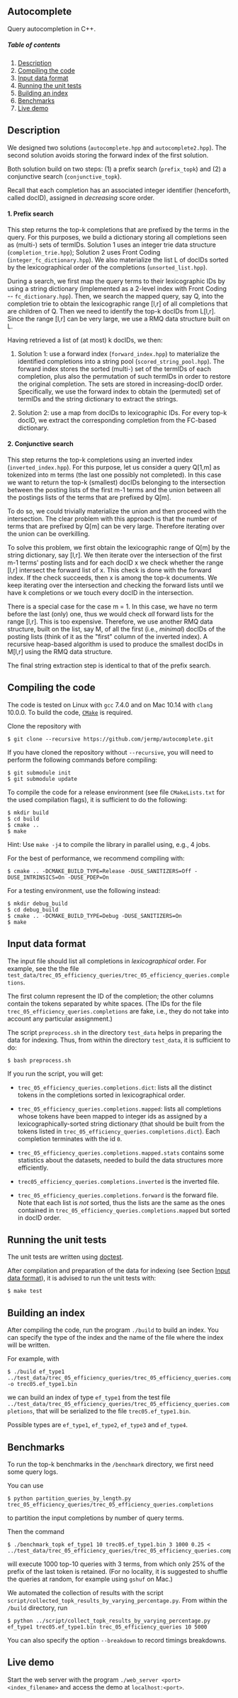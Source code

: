 Autocomplete
------------

Query autocompletion in C++.

##### Table of contents
1. [Description](#descr)
2. [Compiling the code](#compiling)
3. [Input data format](#input)
4. [Running the unit tests](#testing)
5. [Building an index](#building)
6. [Benchmarks](#benchmarks)
7. [Live demo](#demo)

Description <a name="descr"></a>
-----------

We designed two solutions (`autocomplete.hpp` and `autocomplete2.hpp`).
The second solution avoids storing the forward index of the first solution.

Both solution build on two steps: (1) a prefix search (`prefix_topk`) and (2) a conjunctive search (`conjunctive_topk`).

Recall that each completion has an associated integer identifier (henceforth, called docID), assigned in *decreasing* score order.

#### 1. Prefix search

This step returns the top-k completions that are prefixed by the terms in the query.
For this purposes, we build a dictionary storing all completions seen as (multi-) sets of termIDs.
Solution 1 uses an integer trie data structure (`completion_trie.hpp`);
Solution 2 uses Front Coding (`integer_fc_dictionary.hpp`).
We also materialize the list L of docIDs sorted by the lexicographical order of the completions (`unsorted_list.hpp`).

During a search, we first map the query terms to their lexicographic IDs by using a string dictionary (implemented as a 2-level index with Front Coding -- `fc_dictionary.hpp`). Then, we search the mapped query, say Q, into the completion trie to obtain the lexicographic range [l,r] of all completions that are children of Q. Then we need to identify the top-k docIDs from L[l,r]. Since the range [l,r] can be very large, we use a RMQ data structure built on L.

Having retrieved a list of (at most) k docIDs, we then:

1. Solution 1: use a forward index (`forward_index.hpp`) to materialize the identified completions into a string pool (`scored_string_pool.hpp`).
The forward index stores the sorted (multi-) set of the termIDs of each completion, plus also the permutation of such termIDs in order to restore the original completion. The sets are stored in increasing-docID order.
Specifically, we use the forward index to obtain the (permuted) set
of termIDs and the string dictionary to extract the strings.

2. Solution 2: use a map from docIDs to lexicographic IDs. For every top-k docID, we extract the corresponding completion from the FC-based dictionary.

#### 2. Conjunctive search

This step returns the top-k completions using an inverted index (`inverted_index.hpp`).
For this purpose, let us consider a query Q[1,m] as tokenized into m terms (the last one possibly not completed).
In this case we want to return the top-k (smallest) docIDs belonging
to the intersection between the posting lists of the first m-1 terms
and the union between all the postings lists of the terms that are
prefixed by Q[m].

To do so, we could trivially materialize the union and then proceed
with the intersection.
The clear problem with this approach is that the number of terms that are prefixed by Q[m] can be very large. Therefore iterating over the union can be overkilling.

To solve this problem, we first obtain the lexicographic range of Q[m] by the string dictionary, say [l,r].
We then iterate over the intersection of the first m-1 terms' posting lists and for each docID x we check whether the range [l,r] intersect the forward list of x. This check is done with the forward index.
If the check succeeds, then x is among the top-k documents.
We keep iterating over the intersection and checking the forward lists until we have k completions or we touch every docID in the intersection.

There is a special case for the case m = 1. In this case, we have no term before the last (only) one, thus we would check *all* forward lists for the range [l,r]. This is too expensive.
Therefore, we use another RMQ data structure, built on the list, say M, of all the first (i.e., *minimal*) docIDs of the posting lists (think of it as the "first" column of the inverted index).
A recursive heap-based algorithm is used to produce the smallest docIDs in M[l,r] using the RMQ data structure.

The final string extraction step is identical to that of the
prefix search.

Compiling the code <a name="compiling"></a>
------------------

The code is tested on Linux with `gcc` 7.4.0 and on Mac 10.14 with `clang` 10.0.0.
To build the code, [`CMake`](https://cmake.org/) is required.

Clone the repository with

	$ git clone --recursive https://github.com/jermp/autocomplete.git

If you have cloned the repository without `--recursive`, you will need to perform the following commands before
compiling:

    $ git submodule init
    $ git submodule update

To compile the code for a release environment (see file `CMakeLists.txt` for the used compilation flags), it is sufficient to do the following:

    $ mkdir build
    $ cd build
    $ cmake ..
    $ make

Hint: Use `make -j4` to compile the library in parallel using, e.g., 4 jobs.

For the best of performance, we recommend compiling with:

	$ cmake .. -DCMAKE_BUILD_TYPE=Release -DUSE_SANITIZERS=Off -DUSE_INTRINSICS=On -DUSE_PDEP=On

For a testing environment, use the following instead:

    $ mkdir debug_build
    $ cd debug_build
    $ cmake .. -DCMAKE_BUILD_TYPE=Debug -DUSE_SANITIZERS=On
    $ make

Input data format <a name="input"></a>
-----------------

The input file should list all completions in
*lexicographical* order.
For example, see the the file `test_data/trec_05_efficiency_queries/trec_05_efficiency_queries.completions`.

The first column represent the
ID of the completion; the other columns contain the
tokens separated by white spaces.
(The IDs for the file `trec_05_efficiency_queries.completions` are
fake, i.e., they do not take into account any
particular assignment.)

The script `preprocess.sh` in the directory `test_data` helps
in preparing the data for indexing.
Thus, from within the directory `test_data`, it is sufficient
to do:
	
	$ bash preprocess.sh

If you run the script, you will get:

- `trec_05_efficiency_queries.completions.dict`: lists all the distinct
tokens in the completions sorted in lexicographical
order.

- `trec_05_efficiency_queries.completions.mapped`: lists all completions
whose tokens have been mapped to integer ids
as assigned by a lexicographically-sorted
string dictionary (that should be built from the
tokens listed in `trec_05_efficiency_queries.completions.dict`).
Each completion terminates with the id `0`.

- `trec_05_efficiency_queries.completions.mapped.stats` contains some
statistics about the datasets, needed to build
the data structures more efficiently.

- `trec05_efficiency_queries.completions.inverted` is the inverted file.

- `trec_05_efficiency_queries.completions.forward` is the forward file. Note that each list is *not* sorted, thus the lists are the same as the ones contained in `trec_05_efficiency_queries.completions.mapped` but sorted in docID order.

Running the unit tests <a name="testing"></a>
-----------

The unit tests are written using [doctest](https://github.com/onqtam/doctest).

After compilation and preparation of the data for indexing (see Section [Input data format](#input)), it is advised
to run the unit tests with:

	$ make test

Building an index <a name="building"></a>
-----------

After compiling the code, run the program `./build` to build an index. You can specify the type of the index and the name of the file
where the index will be written.

For example, with

	$ ./build ef_type1 ../test_data/trec_05_efficiency_queries/trec_05_efficiency_queries.completions -o trec05.ef_type1.bin

we can build an index of type `ef_type1` from the test file `../test_data/trec_05_efficiency_queries/trec_05_efficiency_queries.completions`, that will be serialized to the file `trec05.ef_type1.bin`.

Possible types are `ef_type1`, `ef_type2`, `ef_type3` and `ef_type4`.


Benchmarks <a name="benchmarks"></a>
----------

To run the top-k benchmarks in the `/benchmark` directory,
we first need some query logs.

You can use

	$ python partition_queries_by_length.py trec_05_efficiency_queries/trec_05_efficiency_queries.completions

to partition the input completions by number of query terms.

Then the command

	$ ./benchmark_topk ef_type1 10 trec05.ef_type1.bin 3 1000 0.25 < ../test_data/trec_05_efficiency_queries/trec_05_efficiency_queries.completions.length=3

will execute 1000 top-10 queries with 3 terms, from which only 25%
of the prefix of the last token is retained.
(For no locality, it is suggested to shuffle the queries at random, for example using `gshuf` on Mac.)

We automated the collection of results with the script `script/collected_topk_results_by_varying_percentage.py`.
From within the `/build` directory, run

	$ python ../script/collect_topk_results_by_varying_percentage.py ef_type1 trec05.ef_type1.bin trec_05_efficiency_queries 10 5000

You can also specify the option `--breakdown` to record timings breakdowns.

Live demo <a name="demo"></a>
----------

Start the web server with the program `./web_server <port> <index_filename>` and access the demo at
`localhost:<port>`.
